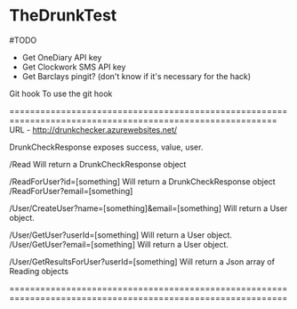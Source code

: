 TheDrunkTest
============

#TODO
* Get OneDiary API key
* Get Clockwork SMS API key
* Get Barclays pingit? (don't know if it's necessary for the hack)

Git hook
	To use the git hook



==========================================================================================================
URL - http://drunkchecker.azurewebsites.net/

DrunkCheckResponse exposes success, value, user.

/Read 														Will return a DrunkCheckResponse object

/ReadForUser?id=[something]									Will return a DrunkCheckResponse object
/ReadForUser?email=[something]

/User/CreateUser?name=[something]&email=[something]			Will return a User object.

/User/GetUser?userId=[something]							Will return a User object.
/User/GetUser?email=[something]								Will return a User object.

/User/GetResultsForUser?userId=[something]					Will return a Json array of Reading objects

============================================================================================================

